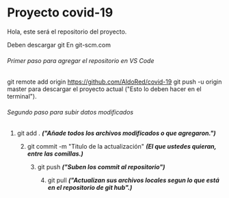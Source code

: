 # Proyecto covid-19

Hola, este será el repositorio del proyecto.

Deben descargar git
En git-scm.com

###### Primer paso para agregar el repositorio en VS Code

git remote add origin https://github.com/AldoRed/covid-19
git push -u origin master
para descargar el proyecto actual ("Esto lo deben hacer en el terminal").



###### Segundo paso para subir datos modificados

1. git add . ***("Añade todos los archivos modificados o que agregaron.")***

    2. git commit -m "Titulo de la actualización" ***(El que ustedes quieran, entre las comillas.)***

        3. git push ***("Suben los commit al repositorio")***

            4. git pull ***("Actualizan sus archivos locales segun lo que está en el repositorio de git hub".)***